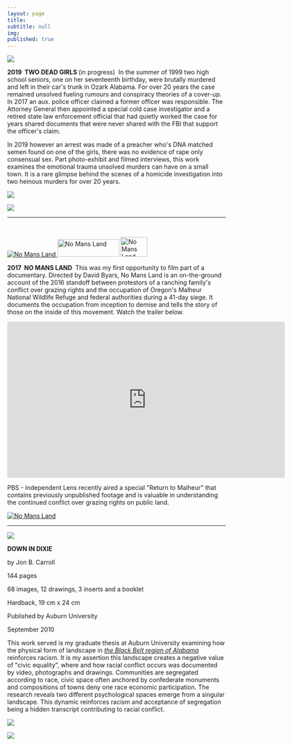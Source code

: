 ```yaml
---
layout: page
title: 
subtitle: null
img: 
published: true
---
```

<img src="https://jonbcarroll.s3.us-east-2.amazonaws.com/book-TDG.jpg">

 <p><strong>2019&nbsp; TWO DEAD GIRLS </strong> (in progress)&nbsp; In the summer of 1999 two high school seniors, one on her seventeenth birthday, were brutally murdered and left in their car's trunk in Ozark Alabama. For over 20 years the case remained unsolved fueling rumours and conspiracy theories of a cover-up. In 2017 an aux. police officer claimed a former officer was responsible. The Attorney General then appointed a special cold case investigator and a retired state law enforcement official that had quietly worked the case for years shared documents that were never shared with the FBI that support the officer's claim. 
 <P>In 2019 however an arrest was made of a preacher who's DNA matched semen found on one of the girls, there was no evidence of rape only consensual sex. Part photo-exhibit and filmed interviews, this work examines the emotional trauma unsolved murders can have on a small town. It is a rare glimpse behind the scenes of a homicide investigation into two heinous murders for over 20 years.
  <p>
<img src="https://jonbcarroll.s3.us-east-2.amazonaws.com/book-2.jpg">
 <p>
  <img src="https://jonbcarroll.s3.us-east-2.amazonaws.com/book-3.jpg">
   <hr>
   <br  />
<p>
</p>
<p>
<a href="https://www.amazon.com/No-Mans-Land-Steve-Grasty/dp/B075RPK5HJ/ref=sr_1_1?keywords=%22David+Garrett+Byars%22&qid=1570629635&s=instant-video&sr=1-1">
<img border="0" alt="No Mans Land" src="https://jonbcarroll.s3.us-east-2.amazonaws.com/nomansland-cover.jpg"  >
</a>
<a href="https://www.amazon.com/No-Mans-Land-Documentary-Cast/dp/B075SV97P7">
<img border="0" alt="No Mans Land" src="https://jonbcarroll.s3.us-east-2.amazonaws.com/watch-now.jpg" height="40" width="142" ></a>
 <a href="https://www.amazon.com/No-Mans-Land-Documentary-Cast/dp/B075SV97P7">
<img border="0" alt="No Mans Land" src="https://jonbcarroll.s3.us-east-2.amazonaws.com/dvdorder.jpg" height="45" width="62" >
</a>
    <br  />
<p>

<p><strong> 2017&nbsp; NO MANS LAND </strong>&nbsp;This was my first opportunity to film part of a documentary. Directed by David Byars, No Mans Land is an on-the-ground account of the 2016 standoff between protestors of a ranching family's conflict over grazing rights and the occupation of Oregon's Malheur National Wildlife Refuge and federal authorities during a 41-day siege. It documents the occupation from inception to demise and tells the story of those on the inside of this movement. Watch the trailer below.
</p>
<iframe src="https://player.vimeo.com/video/240876418?color=fdf7f6&byline=0&portrait=0" width="640" height="360" frameborder="0" allow="autoplay; fullscreen" allowfullscreen></iframe>

  <br  />
<p>
PBS - Independent Lens recently aired a special "Return to Malheur" that contains previously unpublished footage and is valuable in understanding the continued conflict over grazing rights on public land.
<p><a href="http://www.pbs.org/independentlens/videos/back-to-malheur-two-years-later/">
<img border="0" alt="No Mans Land" src="https://jonbcarroll.s3.us-east-2.amazonaws.com/returnto.jpg" >
</a>
<hr>
<img src="https://jonbcarroll.s3.us-east-2.amazonaws.com/mla.jpg">
<p>
<strong>DOWN IN DIXIE</strong><p>
by Jon B. Carroll<p>
144 pages<p>
68 images, 12 drawings, 3 inserts and a booklet<p>
Hardback, 19 cm x 24 cm<p>
Published by Auburn University<p>
September 2010
 <p> This work served is my graduate thesis at Auburn University examining how the physical form of landscape in <em><a href="https://en.wikipedia.org/wiki/Black_Belt_(region_of_Alabama">the Black Belt region of Alabama</a></em> reinforces racism. It is my assertion this landscape creates a negative value of "civic equality”, where and how racial conflict occurs was documented by video, photographs and drawings. Communities are segregated according to race, civic space often anchored by confederate monuments and compositions of towns deny one race economic participation.  The research reveals two different psychological spaces emerge from a singular landscape. This dynamic reinforces racism and acceptance of segregation being a hidden transcript contributing to racial conflict.
 <p>
 
  <img src="https://jonbcarroll.s3.us-east-2.amazonaws.com/mla2.jpg">
</p>
 <img src="https://jonbcarroll.s3.us-east-2.amazonaws.com/mla3.jpg">
 <p>
 
<p>

  

  <br  />

